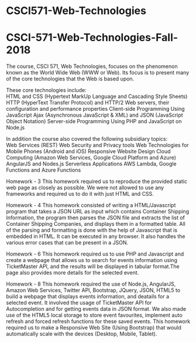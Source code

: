 # CSCI571-Web-Technologies

# CSCI-571-Web-Technologies-Fall-2018
The course, CSCI 571, Web Technologies, focuses on the phenomenon known as the World Wide Web (WWW or Web).
Its focus is to present many of the core technologies that the Web is based upon. 

These core technologies include:  
HTML and CSS (Hypertext MarkUp Language and Cascading Style Sheets) 
HTTP (HyperText Transfer Protocol) and HTTP/2 Web servers, their configuration and performance properties 
Client-side Programming Using JavaScript Ajax (Asynchronous JavaScript &amp; XML) and JSON (JavaScript Object Notation)
Server-side Programming Using PHP and JavaScript on Node.js 

In addition the course also covered the following subsidiary topics:  
Web Services (REST) 
Web Security and Privacy tools Web Technologies for Mobile Phones (Android and iOS) 
Responsive Website Design 
Cloud Computing (Amazon Web Services, Google Cloud Platform and Azure) 
AngularJS and Nodes.js 
Serverless Applications AWS Lambda, Google Functions and Azure Functions

Homework - 3
This homework required us to reproduce the provided static web page as closely as possible. We were not allowed to use any frameworks and required us to do it with just HTML and CSS.

Homework - 4
This homework consisted of writing a HTML/Javascript program that takes a JSON URL as input which contains Container Shipping Information, the program then parses the JSON file and extracts the list of Container Shipping Companies, and displays them in a formatted table. All of the parsing and formatting is done with the help of Javascript that is embedded in HTML. It can be executed in any browser. It also handles the various error cases that can be present in a JSON.

Homework - 6
This homework required us to use PHP and Javascript and create a webpage that allows us to search for events information using TicketMaster API, and the results will be displayed in tabular format.The page also provides more details for the selected event.

Homework - 8
This homework required the use of Node.js, AngularJS, Amazon Web Services, Twitter API, Bootstrap, JQuery, JSON, HTML5 to build a webpage that displays events information, and deatails for a selected event. It involved the usage of TicketMaster API for Autocompletion and for getting events data in JSON format. We also made use of the HTML5 local storage to store event favourites, implement auto refresh and forced refresh functions for these saved events. This homework required us to make a Responsive Web Site (Using Bootstrap) that would automatically scale with the devices (Desktop, Mobile, Tablet).
